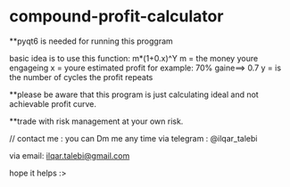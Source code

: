 # compound-profit-calculator

**pyqt6 is needed for running this proggram


basic idea is to use this function:
m*(1+0.x)^Y
m = the money youre engageing
x = youre estimated profit for example: 70% gaine==> 0.7
y = is the number of cycles the profit repeats


**please be aware that this program is just calculating ideal and not achievable profit curve.


**trade with risk management at your own risk.

// contact me :
you can Dm me any time via telegram : @ilqar_talebi


via email: ilqar.talebi@gmail.com
  
hope it helps :>
